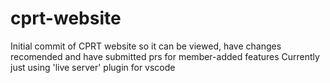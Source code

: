 # cprt-website
 
Initial commit of CPRT website so it can be viewed, have changes recomended and have submitted prs for member-added features 
Currently just using 'live server' plugin for vscode